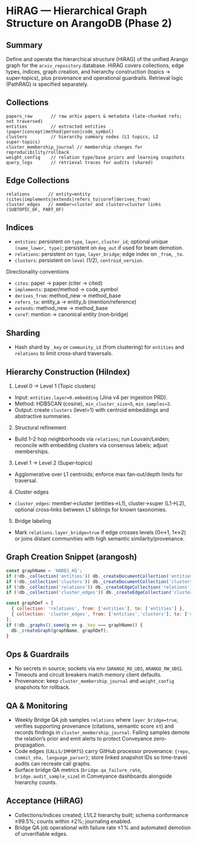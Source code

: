 # HiRAG — Hierarchical Graph Structure on ArangoDB (Phase 2)

## Summary

Define and operate the hierarchical structure (HiRAG) of the unified Arango graph for the `arxiv_repository` database. HiRAG covers collections, edge types, indices, graph creation, and hierarchy construction (topics → super‑topics), plus provenance and operational guardrails. Retrieval logic (PathRAG) is specified separately.

## Collections

```
papers_raw       // raw arXiv papers & metadata (late‑chunked refs; not traversed)
entities         // extracted entities (paper|concept|method|person|code_symbol)
clusters         // hierarchy summary nodes (L1 topics, L2 super‑topics)
cluster_membership_journal // membership changes for reproducibility/rollback
weight_config    // relation type/base priors and learning snapshots
query_logs       // retrieval traces for audits (shared)
```

## Edge Collections

```
relations       // entity↔entity (cites|implements|extends|refers_to|coref|derives_from)
cluster_edges   // member↔cluster and cluster↔cluster links (SUBTOPIC_OF, PART_OF)
```

## Indices

- `entities`: persistent on `type`, `layer`, `cluster_id`; optional unique `(name_lower, type)`; persistent on `deg_out` if used for beam demotion.
- `relations`: persistent on `type`, `layer_bridge`; edge index on `_from`, `_to`.
- `clusters`: persistent on `level` (1/2), `centroid_version`.

Directionality conventions

- `cites`: paper → paper (citer → cited)
- `implements`: paper/method → code_symbol
- `derives_from`: method_new → method_base
- `refers_to`: entity_a → entity_b (mention/reference)
- `extends`: method_new → method_base
- `coref`: mention → canonical entity (non‑bridge)

## Sharding

- Hash shard by `_key` or `community_id` (from clustering) for `entities` and `relations` to limit cross‑shard traversals.

## Hierarchy Construction (HiIndex)

1) Level 0 → Level 1 (Topic clusters)
- Input: `entities.layer=0.embedding` (Jina v4 per ingestion PRD).
- Method: HDBSCAN (cosine), `min_cluster_size≈5`, `min_samples≈3`.
- Output: create `clusters` (level=1) with centroid embeddings and abstractive summaries.

2) Structural refinement
- Build 1–2 hop neighborhoods via `relations`; run Louvain/Leiden; reconcile with embedding clusters via consensus labels; adjust memberships.

3) Level 1 → Level 2 (Super‑topics)
- Agglomerative over L1 centroids; enforce max fan‑out/depth limits for traversal.

4) Cluster edges
- `cluster_edges`: member→cluster (entities→L1), cluster→super (L1→L2), optional cross‑links between L1 siblings for known taxonomies.

5) Bridge labeling
- Mark `relations.layer_bridge=true` if edge crosses levels (0↔1, 1↔2) or joins distant communities with high semantic similarity/provenance.

## Graph Creation Snippet (arangosh)

```js
const graphName = 'HADES_KG';
if (!db._collection('entities')) db._createDocumentCollection('entities');
if (!db._collection('clusters')) db._createDocumentCollection('clusters');
if (!db._collection('relations')) db._createEdgeCollection('relations');
if (!db._collection('cluster_edges')) db._createEdgeCollection('cluster_edges');

const graphDef = [
  { collection: 'relations', from: ['entities'], to: ['entities'] },
  { collection: 'cluster_edges', from: ['entities','clusters'], to: ['clusters'] }
];
if (!db._graphs().some(g => g._key === graphName)) {
  db._createGraph(graphName, graphDef);
}
```

## Ops & Guardrails

- No secrets in source; sockets via env (`ARANGO_RO_UDS`, `ARANGO_RW_UDS`).
- Timeouts and circuit breakers match memory client defaults.
- Provenance: keep `cluster_membership_journal` and `weight_config` snapshots for rollback.

## QA & Monitoring

- Weekly Bridge QA job samples `relations` where `layer_bridge=true`, verifies supporting provenance (citations, semantic score ≥τ) and records findings in `cluster_membership_journal`. Failing samples demote the relation’s prior and emit alerts to protect Conveyance zero-propagation.
- Code edges (`CALLS/IMPORTS`) carry GitHub processor provenance: `{repo, commit_sha, language_parser}`; store linked snapshot IDs so time-travel audits can recreate call graphs.
- Surface bridge QA metrics (`bridge.qa_failure_rate`, `bridge.audit_sample_size`) in Conveyance dashboards alongside hierarchy counts.

## Acceptance (HiRAG)

- Collections/indices created; L1/L2 hierarchy built; schema conformance ≥99.5%; counts within ±2%; journaling enabled.
- Bridge QA job operational with failure rate ≤1 % and automated demotion of unverifiable edges.
